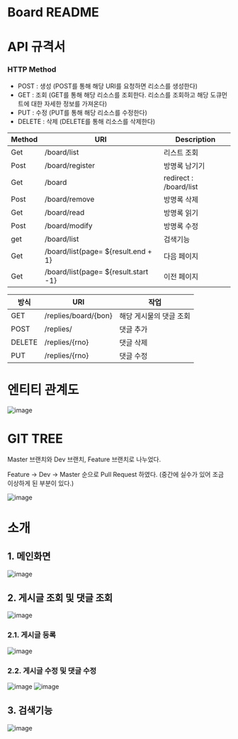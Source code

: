 # Board README



# API 규격서
### **HTTP Method**

- POST : 생성 (POST를 통해 해당 URI를 요청하면 리소스를 생성한다)
- GET : 조회 (GET를 통해 해당 리소스를 조회한다. 리소스를 조회하고 해당 도큐먼트에 대한 자세한 정보를 가져온다)
- PUT : 수정 (PUT를 통해 해당 리소스를 수정한다)
- DELETE : 삭제 (DELETE를 통해 리소스를 삭제한다)

| Method | URI | Description |
| --- | --- | --- |
| Get | /board/list | 리스트 조회 |
| Post | /board/register | 방명록 남기기 |
| Get | /board | redirect : /board/list |
| Post | /board/remove | 방명록 삭제 |
| Get | /board/read | 방명록 읽기 |
| Post | /board/modify | 방명록 수정 |
| get | /board/list | 검색기능 |
| Get | /board/list(page= ${result.end + 1} | 다음 페이지 |
| Get | /board/list(page= ${result.start -1} | 이전 페이지 |

| 방식 | URI | 작업 |
| --- | --- | --- |
| GET | /replies/board/{bon} | 해당 게시물의 댓글 조회 |
| POST | /replies/ | 댓글 추가 |
| DELETE | /replies/{rno} | 댓글 삭제 |
| PUT | /replies/{rno} | 댓글 수정 |


# 엔티티 관계도
![image](https://user-images.githubusercontent.com/109207727/182314999-77026384-033c-414b-9b98-0bc463f0cdb0.png)


# GIT TREE
Master 브랜치와 Dev 브랜치, Feature 브랜치로 나누었다.

Feature -> Dev -> Master 순으로 Pull Request 하였다.
(중간에 실수가 있어 조금 이상하게 된 부분이 있다.)

![image](https://user-images.githubusercontent.com/109207727/182327041-d571d69e-d7bd-4acb-b823-53307e5b0d79.png)


# 소개
## 1. 메인화면
![image](https://user-images.githubusercontent.com/109207727/182326284-0c2924a6-1bc7-414c-853c-fc61bfa3c0cb.png)

## 2. 게시글 조회 및 댓글 조회
![image](https://user-images.githubusercontent.com/109207727/182326437-aa094454-ac2b-4652-8149-95a1ada60dfb.png)

### 2.1. 게시글 등록
![image](https://user-images.githubusercontent.com/109207727/182329470-9e859e2d-1fbc-4de8-9cdc-0260aaffc069.png)

### 2.2. 게시글 수정 및 댓글 수정
![image](https://user-images.githubusercontent.com/109207727/182326626-218156c4-ea12-4ca5-9ad6-9454c062d4eb.png)
![image](https://user-images.githubusercontent.com/109207727/182326664-fccbccec-f2e6-4def-8513-a6b9f7beb919.png)

## 3. 검색기능
![image](https://user-images.githubusercontent.com/109207727/182326841-55b38267-32bf-4d53-9b68-d412349b9d73.png)

